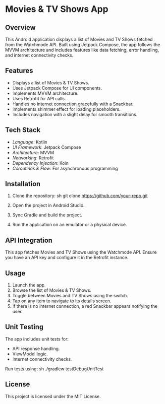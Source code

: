 # Movies & TV Shows App

## Overview
This Android application displays a list of Movies and TV Shows fetched from the Watchmode API. Built using Jetpack Compose, the app follows the MVVM architecture and includes features like data fetching, error handling, and internet connectivity checks.

## Features
- Displays a list of Movies & TV Shows.
- Uses Jetpack Compose for UI components.
- Implements MVVM architecture.
- Uses Retrofit for API calls.
- Handles no internet connection gracefully with a Snackbar.
- Implements shimmer effect for loading placeholders.
- Includes navigation with a slight delay for smooth transitions.

## Tech Stack
- *Language*: Kotlin
- *UI Framework*: Jetpack Compose
- *Architecture*: MVVM
- *Networking*: Retrofit
- *Dependency Injection*: Koin
- *Coroutines & Flow*: For asynchronous programming

## Installation
1. Clone the repository:
   sh
   git clone https://github.com/your-repo.git
   
2. Open the project in Android Studio.
3. Sync Gradle and build the project.
4. Run the application on an emulator or a physical device.

## API Integration
This app fetches Movies and TV Shows using the Watchmode API. Ensure you have an API key and configure it in the Retrofit instance.

## Usage
1. Launch the app.
2. Browse the list of Movies & TV Shows.
3. Toggle between Movies and TV Shows using the switch.
4. Tap on any item to navigate to its details screen.
5. If there is no internet connection, a red Snackbar appears notifying the user.

## Unit Testing
The app includes unit tests for:
- API response handling.
- ViewModel logic.
- Internet connectivity checks.

Run tests using:
sh
./gradlew testDebugUnitTest


## License
This project is licensed under the MIT License.

